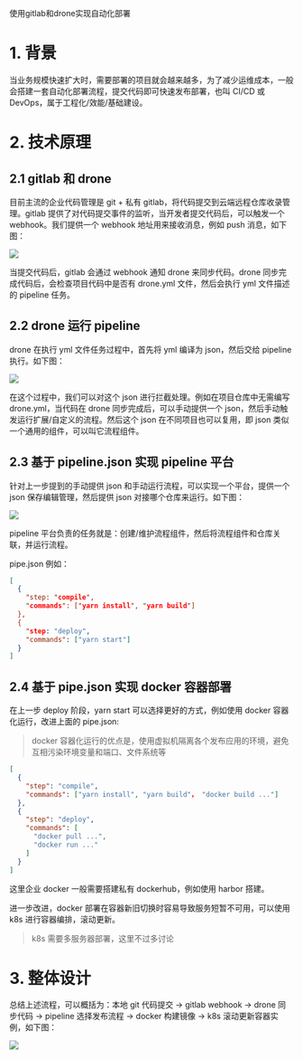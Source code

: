 使用gitlab和drone实现自动化部署
# 1. 背景

当业务规模快速扩大时，需要部署的项目就会越来越多，为了减少运维成本，一般会搭建一套自动化部署流程，提交代码即可快速发布部署，也叫 CI/CD 或 DevOps，属于工程化/效能/基础建设。

# 2. 技术原理

## 2.1 gitlab 和 drone

目前主流的企业代码管理是 git + 私有 gitlab，将代码提交到云端远程仓库收录管理。gitlab 提供了对代码提交事件的监听，当开发者提交代码后，可以触发一个 webhook。我们提供一个 webhook 地址用来接收消息，例如 push 消息，如下图：

![](https://cdn.jsdelivr.net/gh/Saber2pr/MyWeb@master/resource/image/webhook.png)

当提交代码后，gitlab 会通过 webhook 通知 drone 来同步代码。drone 同步完成代码后，会检查项目代码中是否有 drone.yml 文件，然后会执行 yml 文件描述的 pipeline 任务。

## 2.2 drone 运行 pipeline

drone 在执行 yml 文件任务过程中，首先将 yml 编译为 json，然后交给 pipeline 执行。如下图：

![](https://cdn.jsdelivr.net/gh/Saber2pr/MyWeb@master/resource/image/drone.png)

在这个过程中，我们可以对这个 json 进行拦截处理。例如在项目仓库中无需编写 drone.yml，当代码在 drone 同步完成后，可以手动提供一个 json，然后手动触发运行扩展/自定义的流程。然后这个 json 在不同项目也可以复用，即 json 类似一个通用的组件，可以叫它流程组件。

## 2.3 基于 pipeline.json 实现 pipeline 平台

针对上一步提到的手动提供 json 和手动运行流程，可以实现一个平台，提供一个 json 保存编辑管理，然后提供 json 对接哪个仓库来运行。如下图：

![](https://cdn.jsdelivr.net/gh/Saber2pr/MyWeb@master/resource/image/pipeline2.png)

pipeline 平台负责的任务就是：创建/维护流程组件，然后将流程组件和仓库关联，并运行流程。

pipe.json 例如：

```json
[
  {
    "step: "compile",
    "commands": ["yarn install", "yarn build"]
  },
  {
    "step: "deploy",
    "commands": ["yarn start"]
  }
]
```

## 2.4 基于 pipe.json 实现 docker 容器部署

在上一步 deploy 阶段，yarn start 可以选择更好的方式，例如使用 docker 容器化运行，改进上面的 pipe.json:

> docker 容器化运行的优点是，使用虚拟机隔离各个发布应用的环境，避免互相污染环境变量和端口、文件系统等

```json
[
  {
    "step": "compile",
    "commands": ["yarn install", "yarn build"， "docker build ..."]
  },
  {
    "step": "deploy",
    "commands": [
      "docker pull ...",
      "docker run ..."
    ]
  }
]
```

这里企业 docker 一般需要搭建私有 dockerhub，例如使用 harbor 搭建。

进一步改进，docker 部署在容器新旧切换时容易导致服务短暂不可用，可以使用 k8s 进行容器编排，滚动更新。

> k8s 需要多服务器部署，这里不过多讨论

# 3. 整体设计

总结上述流程，可以概括为：本地 git 代码提交 -> gitlab webhook -> drone 同步代码 -> pipeline 选择发布流程 -> docker 构建镜像 -> k8s 滚动更新容器实例，如下图：

![](https://cdn.jsdelivr.net/gh/Saber2pr/MyWeb@master/resource/image/cicd.png)
